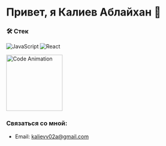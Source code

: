 # Привет, я Калиев Аблайхан 👋

### 🛠 Cтек
![JavaScript](https://img.shields.io/badge/JavaScript-F7DF1E?style=for-the-badge&logo=javascript&logoColor=black)
![React](https://img.shields.io/badge/React-61DAFB?style=for-the-badge&logo=react&logoColor=black)

<img src="https://media0.giphy.com/media/v1.Y2lkPTc5MGI3NjExdHoxZ2x6Nm1tdzc3cTVmdDEyd3g2b3V6ZzBrdDR0MmFwcXI3M3R6eiZlcD12MV9pbnRlcm5hbF9naWZfYnlfaWQmY3Q9Zw/W9MrfVxE4s2Zi/giphy.gif" width="150" alt="Code Animation">

### Связаться со мной:
- Email: kalievv02a@gmail.com
